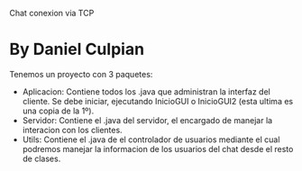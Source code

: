 Chat conexion via TCP
# By Daniel Culpian

Tenemos un proyecto con 3 paquetes:
* Aplicacion: Contiene todos los .java que administran la interfaz del cliente. Se debe iniciar, ejecutando InicioGUI o
  InicioGUI2 (esta ultima es una copia de la 1º).
* Servidor: Contiene el .java del servidor, el encargado de manejar la interacion con los clientes.
* Utils: Contiene el .java de el controlador de usuarios mediante el cual podremos manejar la informacion de los usuarios
  del chat desde el resto de clases.
